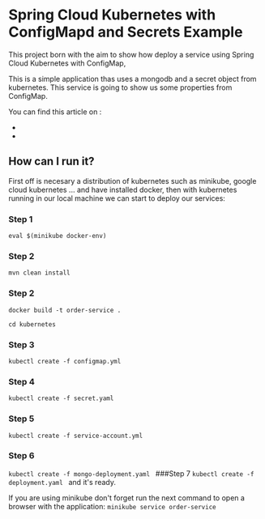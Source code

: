 # Spring Cloud Kubernetes with ConfigMapd and Secrets Example #

This project born with the aim to show how deploy a service using Spring Cloud Kubernetes with ConfigMap,

This is a simple application thas uses  a mongodb and a secret object from kubernetes. This service
is going to show us some properties from ConfigMap.


You can find this article on :
* [Spanish]: https://refactorizando.com/externalizar-configuracion-spring-boot-kubernetes-configmap/
* [English]: https://refactorizando.com/en/externalize-spring-boot-config-to-configmap/


## How can I run it?

First off is necesary a distribution of kubernetes such as minikube, google cloud kubernetes ... and have installed
docker, then with kubernetes running in our local machine we can start to deploy our services: 

### Step 1
`eval $(minikube docker-env)
`
### Step 2
`mvn clean install
`
### Step 2
`docker build -t order-service .
`

`cd kubernetes`


### Step 3
`kubectl create -f configmap.yml
`
### Step 4
`kubectl create -f secret.yaml
`
### Step 5
`kubectl create -f service-account.yml
`
### Step 6

`kubectl create -f mongo-deployment.yaml
`
###Step 7
`kubectl create -f deployment.yaml
`
and it's ready.

If you are using minikube don't forget run the next command to open a browser with the application:
` minikube service order-service
`
